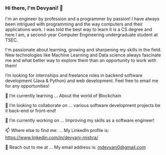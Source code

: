 ### Hi there, I'm Devyani! 👋

I'm an engineer by profession and a programmer by passion!
I have always been intrigued with programming and the way computers and their applications work. I was told the best way to learn it is a CS degree and here I am, a second-year Computer Engineering undergraduate student at TSEC.

I'm passionate about learning, growing and sharpening my skills in the field. New technologies like Machine Learning and Data science always fascinate me and what better way to explore them than an opportunity to work with them!

I’m looking for internships and freelance roles in backend software development (Java & Python) and web development. 
Feel free to email me for any opportunities!

🌱 I’m currently learning ... About the world of Blockchain

👯 I’m looking to collaborate on ... various software development projects be it back-end or front-end!

🔭 I’m currently working on ... Improving my skills as a software engineer!

📫 Where else to find me: ... My LinkedIn profile is: https://www.linkedin.com/in/devyani-mishra/
                      
💬 Reach out to me at ... My email address is: mdevyani0@gmail.com 


<!--
Here are some ideas to get you started:

- 
- 
- 🤔 I’m looking for help with ...
- 💬 Ask me about ...
- 
- 😄 Pronouns: ...
- ⚡ Fun fact: ...
-->
